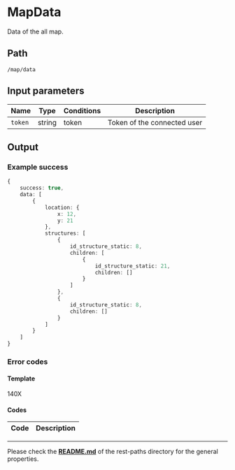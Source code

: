 # MapData
Data of the all map.

## Path
`/map/data`

## Input parameters
| Name | Type | Conditions | Description |
| --- | --- | --- | --- |
| `token` | string | token | Token of the connected user |

## Output

### Example success
```TypeScript
{
    success: true,
    data: [
        {
            location: {
                x: 12,
                y: 21
            },
            structures: [
                {
                    id_structure_static: 8,
                    children: [
                        {
                            id_structure_static: 21,
                            children: []
                        }
                    ]
                },
                {
                    id_structure_static: 8,
                    children: []
                }
            ]
        }
    ]
}
```

### Error codes
#### Template
140X

#### Codes
| Code | Description |
| ---: | :--- |

---
Please check the **[README.md](../README.md)** of the rest-paths directory for the general properties.